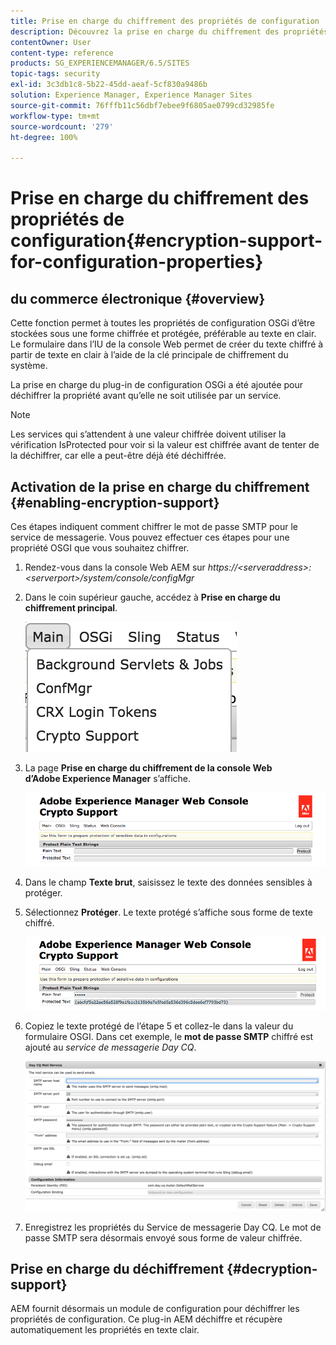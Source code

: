 ```yaml
---
title: Prise en charge du chiffrement des propriétés de configuration
description: Découvrez la prise en charge du chiffrement des propriétés de configuration fournie dans AEM.
contentOwner: User
content-type: reference
products: SG_EXPERIENCEMANAGER/6.5/SITES
topic-tags: security
exl-id: 3c3db1c8-5b22-45dd-aeaf-5cf830a9486b
solution: Experience Manager, Experience Manager Sites
source-git-commit: 76fffb11c56dbf7ebee9f6805ae0799cd32985fe
workflow-type: tm+mt
source-wordcount: '279'
ht-degree: 100%

---
```


# Prise en charge du chiffrement des propriétés de configuration{#encryption-support-for-configuration-properties}

## du commerce électronique {#overview}

Cette fonction permet à toutes les propriétés de configuration OSGi d’être stockées sous une forme chiffrée et protégée, préférable au texte en clair. Le formulaire dans l’IU de la console Web permet de créer du texte chiffré à partir de texte en clair à l’aide de la clé principale de chiffrement du système.

La prise en charge du plug-in de configuration OSGi a été ajoutée pour déchiffrer la propriété avant qu’elle ne soit utilisée par un service.

>[!NOTE]
>
>Les services qui s’attendent à une valeur chiffrée doivent utiliser la vérification IsProtected pour voir si la valeur est chiffrée avant de tenter de la déchiffrer, car elle a peut-être déjà été déchiffrée.

## Activation de la prise en charge du chiffrement {#enabling-encryption-support}

Ces étapes indiquent comment chiffrer le mot de passe SMTP pour le service de messagerie. Vous pouvez effectuer ces étapes pour une propriété OSGI que vous souhaitez chiffrer.

1. Rendez-vous dans la console Web AEM sur *https://&lt;serveraddress>:&lt;serverport>/system/console/configMgr*
1. Dans le coin supérieur gauche, accédez à **Prise en charge du chiffrement principal**.

   ![chlimage_1-325](assets/chlimage_1-325.png)

1. La page **Prise en charge du chiffrement de la console Web d’Adobe Experience Manager** s’affiche.

   ![screen_shot_2018-08-01at113417am](assets/screen_shot_2018-08-01at113417am.png)

1. Dans le champ **Texte brut**, saisissez le texte des données sensibles à protéger.
1. Sélectionnez **Protéger**. Le texte protégé s’affiche sous forme de texte chiffré.

   ![screen_shot_2018-08-01at113844am](assets/screen_shot_2018-08-01at113844am.png)

1. Copiez le texte protégé de l’étape 5 et collez-le dans la valeur du formulaire OSGI. Dans cet exemple, le **mot de passe SMTP** chiffré est ajouté au *service de messagerie Day CQ*.

   ![screen_shot_2016-12-18at105809pm](assets/screen_shot_2016-12-18at105809pm.png)

1. Enregistrez les propriétés du Service de messagerie Day CQ. Le mot de passe SMTP sera désormais envoyé sous forme de valeur chiffrée.

## Prise en charge du déchiffrement {#decryption-support}

AEM fournit désormais un module de configuration pour déchiffrer les propriétés de configuration. Ce plug-in AEM déchiffre et récupère automatiquement les propriétés en texte clair.
